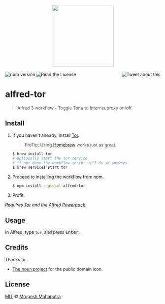 <div>
  <div align="center">
    <a href="https://git.raisedadead.com/alfred-tor">
      <img align="center" src="icon.png" width="200" height="200"/>
    </a>
  </div>
  <br>
  <div align="center">
    <a href="https://www.npmjs.com/package/alfred-tor">
      <img align="left" alt="npm version" src="https://img.shields.io/npm/v/alfred-tor.svg?style=flat-square"/>
    </a>
    <a href="https://github.com/raisedadead/alfred-tor/blob/master/LICENSE">
      <img align="left" alt="Read the License" src="https://img.shields.io/github/license/raisedadead/alfred-tor.svg?style=flat-square"/>
    </a>
    <a href="https://twitter.com/intent/tweet?text=Wow:&url=https%3A%2F%2Fgithub.com%2Fraisedadead%2Falfred-tor">
      <img align="right" alt="Tweet about this" src="https://img.shields.io/twitter/url/https/github.com/raisedadead/alfred-tor.svg?style=social"/>
    </a>
  </div>
  <br>
</div>

# alfred-tor

> Alfred 3 workflow - Toggle Tor and Internet proxy on/off


## Install

1.  If you haven't already, install [Tor](https://www.torproject.org/).

    > ProTip: Using [Homebrew](https://brew.sh) works just as great.

    ```sh
    $ brew install tor
    # optionally start the tor service
    # if not done the workflow script will do so anyways
    $ brew services start tor
    ```

2.  Proceed to installing the workflow from npm.

    ```sh
    $ npm install --global alfred-tor
    ```
3.  Profit.

*Requires [Tor](https://www.torproject.org/) and the Alfred [Powerpack](https://www.alfredapp.com/powerpack/).*

## Usage

In Alfred, type `tor`, and press <kbd>Enter</kbd>.

## Credits

Thanks to:

-   [The noun project](https://thenounproject.com/term/onion/35969) for the public domain icon.

## License

[MIT](LICENSE) © [Mrugesh Mohapatra](https://raisedadead.com)
